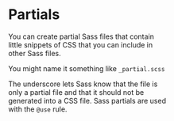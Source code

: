 # Partials  

You can create partial Sass files that contain  
little snippets of CSS that you can include in  
other Sass files.  

You might name it something like `_partial.scss`  

The underscore lets Sass know that the file is  
only a partial file and that it should not be  
generated into a CSS file. Sass partials are used  
with the `@use` rule.  

